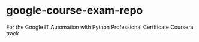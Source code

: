 # google-course-exam-repo
For the Google IT Automation with Python Professional Certificate Coursera track
